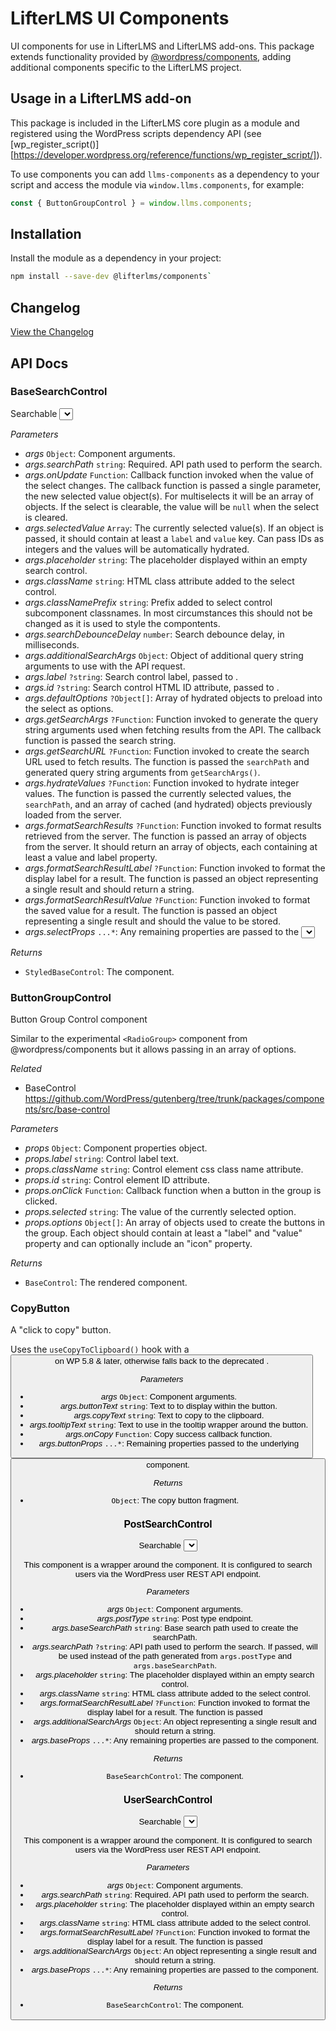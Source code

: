 # LifterLMS UI Components

UI components for use in LifterLMS and LifterLMS add-ons. This package extends functionality provided by [@wordpress/components](https://github.com/WordPress/gutenberg/tree/master/packages/components), adding additional components specific to the LifterLMS project.

## Usage in a LifterLMS add-on

This package is included in the LifterLMS core plugin as a module and registered using the WordPress scripts dependency API (see [wp_register_script()][https://developer.wordpress.org/reference/functions/wp_register_script/]).

To use components you can add `llms-components` as a dependency to your script and access the module via `window.llms.components`, for example:

```js
const { ButtonGroupControl } = window.llms.components;
```

## Installation

Install the module as a dependency in your project:

```bash
npm install --save-dev @lifterlms/components`
```

## Changelog

[View the Changelog](./CHANGELOG.md)

## API Docs

<!-- START TOKEN(Autogenerated API docs) -->

### BaseSearchControl

Searchable <select> element powered by a WordPress REST API endpoint.

_Parameters_

-   _args_ `Object`: Component arguments.
-   _args.searchPath_ `string`: Required. API path used to perform the search.
-   _args.onUpdate_ `Function`: Callback function invoked when the value of the select changes. The callback function is passed a single parameter, the new selected value object(s). For multiselects it will be an array of objects. If the select is clearable, the value will be `null` when the select is cleared.
-   _args.selectedValue_ `Array`: The currently selected value(s). If an object is passed, it should contain at least a `label` and `value` key. Can pass IDs as integers and the values will be automatically hydrated.
-   _args.placeholder_ `string`: The placeholder displayed within an empty search control.
-   _args.className_ `string`: HTML class attribute added to the select control.
-   _args.classNamePrefix_ `string`: Prefix added to select control subcomponent classnames. In most circumstances this should not be changed as it is used to style the compontents.
-   _args.searchDebounceDelay_ `number`: Search debounce delay, in milliseconds.
-   _args.additionalSearchArgs_ `Object`: Object of additional query string arguments to use with the API request.
-   _args.label_ `?string`: Search control label, passed to <BaseControl>.
-   _args.id_ `?string`: Search control HTML ID attribute, passed to <BaseControl>.
-   _args.defaultOptions_ `?Object[]`: Array of hydrated objects to preload into the select as options.
-   _args.getSearchArgs_ `?Function`: Function invoked to generate the query string arguments used when fetching results from the API. The callback function is passed the search string.
-   _args.getSearchURL_ `?Function`: Function invoked to create the search URL used to fetch results. The function is passed the `searchPath` and generated query string arguments from `getSearchArgs()`.
-   _args.hydrateValues_ `?Function`: Function invoked to hydrate integer values. The function is passed the currently selected values, the `searchPath`, and an array of cached (and hydrated) objects previously loaded from the server.
-   _args.formatSearchResults_ `?Function`: Function invoked to format results retrieved from the server. The function is passed an array of objects from the server. It should return an array of objects, each containing at least a value and label property.
-   _args.formatSearchResultLabel_ `?Function`: Function invoked to format the display label for a result. The function is passed an object representing a single result and should return a string.
-   _args.formatSearchResultValue_ `?Function`: Function invoked to format the saved value for a result. The function is passed an object representing a single result and should the value to be stored.
-   _args.selectProps_ `...*`: Any remaining properties are passed to the <Select> component, {@link <https://react-select.com/props#select-props}>.

_Returns_

-   `StyledBaseControl`: The component.

### ButtonGroupControl

Button Group Control component

Similar to the experimental `<RadioGroup>` component from @wordpress/components but it allows
passing in an array of options.

_Related_

-   BaseControl <https://github.com/WordPress/gutenberg/tree/trunk/packages/components/src/base-control>

_Parameters_

-   _props_ `Object`: Component properties object.
-   _props.label_ `string`: Control label text.
-   _props.className_ `string`: Control element css class name attribute.
-   _props.id_ `string`: Control element ID attribute.
-   _props.onClick_ `Function`: Callback function when a button in the group is clicked.
-   _props.selected_ `string`: The value of the currently selected option.
-   _props.options_ `Object[]`: An array of objects used to create the buttons in the group. Each object should contain at least a "label" and "value" property and can optionally include an "icon" property.

_Returns_

-   `BaseControl`: The rendered component.

### CopyButton

A "click to copy" button.

Uses the `useCopyToClipboard()` hook with a <Button> on WP 5.8 & later, otherwise falls back
to the deprecated <ClipboardButton>.

_Parameters_

-   _args_ `Object`: Component arguments.
-   _args.buttonText_ `string`: Text to to display within the button.
-   _args.copyText_ `string`: Text to copy to the clipboard.
-   _args.tooltipText_ `string`: Text to use in the tooltip wrapper around the button.
-   _args.onCopy_ `Function`: Copy success callback function.
-   _args.buttonProps_ `...*`: Remaining properties passed to the underlying <Button> component.

_Returns_

-   `Object`: The copy button fragment.

### PostSearchControl

Searchable <select> element powered by a WordPress REST API users endpoint.

This component is a wrapper around the <BaseSearchControl> component. It is configured
to search users via the WordPress user REST API endpoint.

_Parameters_

-   _args_ `Object`: Component arguments.
-   _args.postType_ `string`: Post type endpoint.
-   _args.baseSearchPath_ `string`: Base search path used to create the searchPath.
-   _args.searchPath_ `?string`: API path used to perform the search. If passed, will be used instead of the path generated from `args.postType` and `args.baseSearchPath`.
-   _args.placeholder_ `string`: The placeholder displayed within an empty search control.
-   _args.className_ `string`: HTML class attribute added to the select control.
-   _args.formatSearchResultLabel_ `?Function`: Function invoked to format the display label for a result. The function is passed
-   _args.additionalSearchArgs_ `Object`: An object representing a single result and should return a string.
-   _args.baseProps_ `...*`: Any remaining properties are passed to the <BaseSearchControl> component.

_Returns_

-   `BaseSearchControl`: The component.

### UserSearchControl

Searchable <select> element powered by a WordPress REST API users endpoint.

This component is a wrapper around the <BaseSearchControl> component. It is configured
to search users via the WordPress user REST API endpoint.

_Parameters_

-   _args_ `Object`: Component arguments.
-   _args.searchPath_ `string`: Required. API path used to perform the search.
-   _args.placeholder_ `string`: The placeholder displayed within an empty search control.
-   _args.className_ `string`: HTML class attribute added to the select control.
-   _args.formatSearchResultLabel_ `?Function`: Function invoked to format the display label for a result. The function is passed
-   _args.additionalSearchArgs_ `Object`: An object representing a single result and should return a string.
-   _args.baseProps_ `...*`: Any remaining properties are passed to the <BaseSearchControl> component.

_Returns_

-   `BaseSearchControl`: The component.


<!-- END TOKEN(Autogenerated API docs) -->
